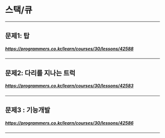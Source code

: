 # 스택/큐
----------
## 문제1: 탑
##### <https://programmers.co.kr/learn/courses/30/lessons/42588>
----------
## 문제2: 다리를 지나는 트럭
##### <https://programmers.co.kr/learn/courses/30/lessons/42583>
----------
## 문제3 : 기능개발
##### <https://programmers.co.kr/learn/courses/30/lessons/42586>
----------
